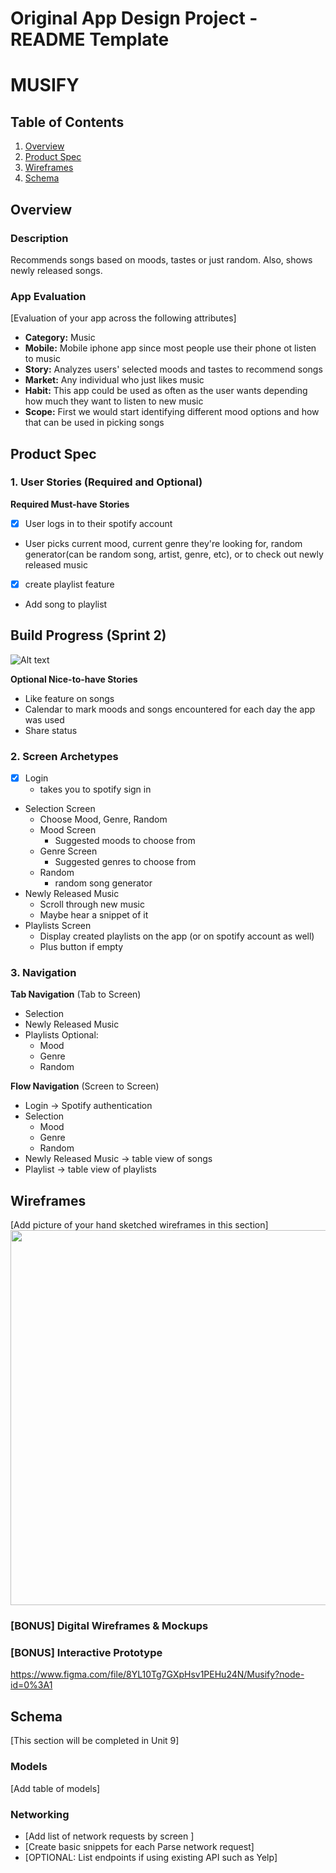 Original App Design Project - README Template
===

# MUSIFY

## Table of Contents
1. [Overview](#Overview)
1. [Product Spec](#Product-Spec)
1. [Wireframes](#Wireframes)
2. [Schema](#Schema)

## Overview
### Description
Recommends songs based on moods, tastes or just random. Also, shows newly released songs.

### App Evaluation
[Evaluation of your app across the following attributes]
- **Category:** Music
- **Mobile:** Mobile iphone app since most people use their phone ot listen to music
- **Story:** Analyzes users' selected moods and tastes to recommend songs
- **Market:** Any individual who just likes music
- **Habit:** This app could be used as often as the user wants depending how much they want to listen to new music
- **Scope:** First we would start identifying different mood options and how that can be used in picking songs

## Product Spec

### 1. User Stories (Required and Optional)

**Required Must-have Stories**

* [x] User logs in to their spotify account
* User picks current mood, current genre they're looking for, random generator(can be random song, artist, genre, etc), or to check out newly released music
* [x] create playlist feature
* Add song to playlist

## Build Progress (Sprint 2)
![Alt text](http://g.recordit.co/NRBiThUwdW.gif)

**Optional Nice-to-have Stories**

* Like feature on songs
* Calendar to mark moods and songs encountered for each day the app was used
* Share status

### 2. Screen Archetypes

* [x] Login
   * takes you to spotify sign in
* Selection Screen
   * Choose Mood, Genre, Random
   * Mood Screen
      * Suggested moods to choose from
   * Genre Screen
      * Suggested genres to choose from
   * Random
      * random song generator
* Newly Released Music
   * Scroll through new music
   * Maybe hear a snippet of it
* Playlists Screen
   * Display created playlists on the app (or on spotify account as well)
   * Plus button if empty

### 3. Navigation

**Tab Navigation** (Tab to Screen)

* Selection
* Newly Released Music
* Playlists
Optional:
   * Mood
   * Genre
   * Random

**Flow Navigation** (Screen to Screen)

* Login -> Spotify authentication
* Selection
   * Mood
   * Genre
   * Random
* Newly Released Music -> table view of songs
* Playlist -> table view of playlists

## Wireframes
[Add picture of your hand sketched wireframes in this section]
<img src="YOUR_WIREFRAME_IMAGE_URL" width=600>

### [BONUS] Digital Wireframes & Mockups

### [BONUS] Interactive Prototype
https://www.figma.com/file/8YL10Tg7GXpHsv1PEHu24N/Musify?node-id=0%3A1
## Schema 
[This section will be completed in Unit 9]
### Models
[Add table of models]
### Networking
- [Add list of network requests by screen ]
- [Create basic snippets for each Parse network request]
- [OPTIONAL: List endpoints if using existing API such as Yelp]

